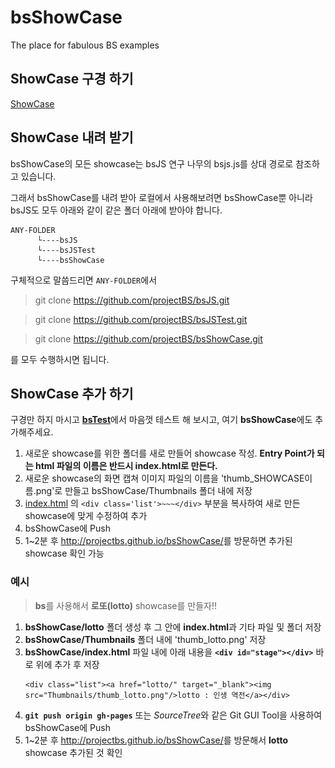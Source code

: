 bsShowCase
==========

The place for fabulous BS examples

## ShowCase 구경 하기

<a href='http://projectbs.github.io/bsShowCase/' target='_blank'>ShowCase</a>

## ShowCase 내려 받기

bsShowCase의 모든 showcase는 bsJS 연구 나무의 bsjs.js를 상대 경로로 참조하고 있습니다.

그래서 bsShowCase를 내려 받아 로컬에서 사용해보려면 bsShowCase뿐 아니라 bsJS도 모두 아래와 같이 같은 폴더 아래에 받아야 합니다.

    ANY-FOLDER
          └----bsJS      
          └----bsJSTest
          └----bsShowCase

구체적으로 말씀드리면 `ANY-FOLDER`에서 

>git clone https://github.com/projectBS/bsJS.git

>git clone https://github.com/projectBS/bsJSTest.git

>git clone https://github.com/projectBS/bsShowCase.git

를 모두 수행하시면 됩니다.


## ShowCase 추가 하기

구경만 하지 마시고 <a href='https://github.com/projectBS/bsTest' target='_blank'><strong>bsTest</strong></a>에서 마음껏 테스트 해 보시고, 여기 **bsShowCase**에도 추가해주세요. 

1. 새로운 showcase를 위한 폴더를 새로 만들어 showcase 작성. **Entry Point가 되는 html 파일의 이름은 반드시 index.html로 만든다.**
2. 새로운 showcase의 화면 캡쳐 이미지 파일의 이름을 'thumb_SHOWCASE이름.png'로 만들고 bsShowCase/Thumbnails 폴더 내에 저장  
3. [index.html](https://github.com/projectBS/bsShowCase/blob/gh-pages/index.html) 의 `<div class='list'>~~~</div>` 부분을 복사하여 새로 만든 showcase에 맞게 수정하여 추가
4. bsShowCase에 Push 
5. 1~2분 후 <a href='http://projectbs.github.io/bsShowCase/' target='_blank'>http://projectbs.github.io/bsShowCase/</a>를 방문하면 추가된 showcase 확인 가능

### 예시

>**bs**를 사용해서 **로또(lotto)** showcase를 만들자!!

1. **bsShowCase/lotto** 폴더 생성 후 그 안에 **index.html**과 기타 파일 및 폴더 저장
2. **bsShowCase/Thumbnails** 폴더 내에 'thumb_lotto.png' 저장 
3. **bsShowCase/index.html** 파일 내에 아래 내용을 **`<div id="stage"></div>`** 바로 위에 추가 후 저장
    `````
    <div class="list"><a href="lotto/" target="_blank"><img src="Thumbnails/thumb_lotto.png"/>lotto : 인생 역전</a></div>
    `````
4. **`git push origin gh-pages`** 또는 *SourceTree*와 같은 Git GUI Tool을 사용하여 bsShowCase에 Push
5. 1~2분 후 <a href='http://projectbs.github.io/bsShowCase/' target='_blank'>http://projectbs.github.io/bsShowCase/</a>를 방문해서 **lotto** showcase 추가된 것 확인
  


